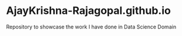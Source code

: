 # AjayKrishna-Rajagopal.github.io
Repository to showcase the work I have done in Data Science Domain
